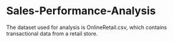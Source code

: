 # Sales-Performance-Analysis

The dataset used for analysis is OnlineRetail.csv, which contains transactional data from a retail store.
